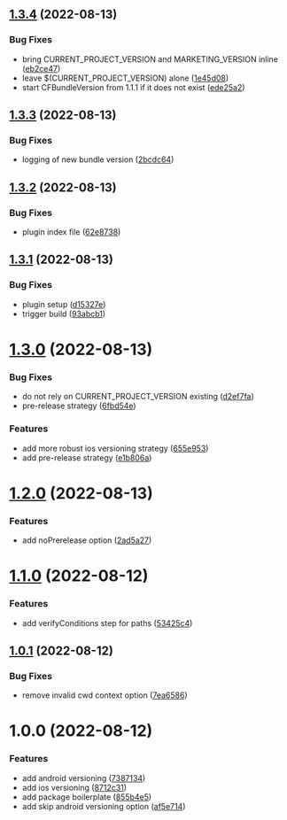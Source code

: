 ## [1.3.4](https://github.com/alexandermendes/semantic-release-react-native/compare/v1.3.3...v1.3.4) (2022-08-13)


### Bug Fixes

* bring CURRENT_PROJECT_VERSION and MARKETING_VERSION inline ([eb2ce47](https://github.com/alexandermendes/semantic-release-react-native/commit/eb2ce4799724a467ef36578a447054637957ef2f))
* leave $(CURRENT_PROJECT_VERSION) alone ([1e45d08](https://github.com/alexandermendes/semantic-release-react-native/commit/1e45d086873ab3a9267478b0ac14a3f0b5e5e648))
* start CFBundleVersion from 1.1.1 if it does not exist ([ede25a2](https://github.com/alexandermendes/semantic-release-react-native/commit/ede25a25687b482c1ec8db41716a598aec0d6781))

## [1.3.3](https://github.com/alexandermendes/semantic-release-react-native/compare/v1.3.2...v1.3.3) (2022-08-13)


### Bug Fixes

* logging of new bundle version ([2bcdc64](https://github.com/alexandermendes/semantic-release-react-native/commit/2bcdc642f676dccdd0e553139b09abcd8b3cea28))

## [1.3.2](https://github.com/alexandermendes/semantic-release-react-native/compare/v1.3.1...v1.3.2) (2022-08-13)


### Bug Fixes

* plugin index file ([62e8738](https://github.com/alexandermendes/semantic-release-react-native/commit/62e87382c9d491206cdc8c7d54b358958a43918c))

## [1.3.1](https://github.com/alexandermendes/semantic-release-react-native/compare/v1.3.0...v1.3.1) (2022-08-13)


### Bug Fixes

* plugin setup ([d15327e](https://github.com/alexandermendes/semantic-release-react-native/commit/d15327e4559febea033640a111b5d350cbdc1d57))
* trigger build ([93abcb1](https://github.com/alexandermendes/semantic-release-react-native/commit/93abcb1a70ddd0ee36f687b03eb317c70cb3cddd))

# [1.3.0](https://github.com/alexandermendes/semantic-release-react-native/compare/v1.2.0...v1.3.0) (2022-08-13)


### Bug Fixes

* do not rely on CURRENT_PROJECT_VERSION existing ([d2ef7fa](https://github.com/alexandermendes/semantic-release-react-native/commit/d2ef7fa190dba860fce23cd5c1ac0ff312397257))
* pre-release strategy ([6fbd54e](https://github.com/alexandermendes/semantic-release-react-native/commit/6fbd54e3921294703435328fcf22c431a7a77ce8))


### Features

* add more robust ios versioning strategy ([655e953](https://github.com/alexandermendes/semantic-release-react-native/commit/655e953f0b860eec7b078a66190c4f5b70acf3dd))
* add pre-release strategy ([e1b806a](https://github.com/alexandermendes/semantic-release-react-native/commit/e1b806a2473d614cd92fe7428ae65b58799dafa6))

# [1.2.0](https://github.com/alexandermendes/semantic-release-react-native/compare/v1.1.0...v1.2.0) (2022-08-13)


### Features

* add noPrerelease option ([2ad5a27](https://github.com/alexandermendes/semantic-release-react-native/commit/2ad5a271fba5a822e7ce11b6416b4ad5df863be9))

# [1.1.0](https://github.com/alexandermendes/semantic-release-react-native/compare/v1.0.1...v1.1.0) (2022-08-12)


### Features

* add verifyConditions step for paths ([53425c4](https://github.com/alexandermendes/semantic-release-react-native/commit/53425c4fe6294c95650ffb96da770ceae445c59e))

## [1.0.1](https://github.com/alexandermendes/semantic-release-react-native/compare/v1.0.0...v1.0.1) (2022-08-12)


### Bug Fixes

* remove invalid cwd context option ([7ea6586](https://github.com/alexandermendes/semantic-release-react-native/commit/7ea6586dfa0bf2dc398a8167b42dcd27a31360b5))

# 1.0.0 (2022-08-12)


### Features

* add android versioning ([7387134](https://github.com/alexandermendes/semantic-release-react-native/commit/738713469afe8a39a4fcffdd20189c3b3ecc42a8))
* add ios versioning ([8712c31](https://github.com/alexandermendes/semantic-release-react-native/commit/8712c31485748f51d4967229128bbc3e09d9fb45))
* add package boilerplate ([855b4e5](https://github.com/alexandermendes/semantic-release-react-native/commit/855b4e5df94cb0e245ae8c21a84d10eaf526c215))
* add skip android versioning option ([af5e714](https://github.com/alexandermendes/semantic-release-react-native/commit/af5e71432076c662d290875d48ab24b4d31a7d64))
